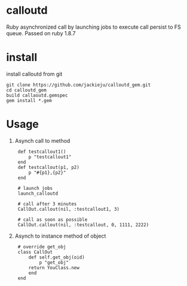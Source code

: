 # calloutd
Ruby asynchronized call by launching jobs to execute call persist to FS queue.
Passed on ruby 1.8.7

install
===

install calloutd from git

    git clone https://github.com/jackieju/calloutd_gem.git
    cd calloutd_gem
    build callaoutd.gemspec
    gem install *.gem
    
Usage
===
1. Asynch call to method

        def testcallout1()
            p "testcallout1"
        end
        def testcallout(p1, p2)
            p "#{p1},{p2}"
        end

        # launch jobs
        launch_calloutd

        # call after 3 minutes
        CallOut.callout(nil, :testcallout1, 3)
        
        # call as soon as possible
        CallOut.callout(nil, :testcallout, 0, 1111, 2222)

2. Asynch to instance method of object

        # override get_obj
        class CallOut
            def self.get_obj(oid)
                p "get_obj"
            return YouClass.new
            end
        end

